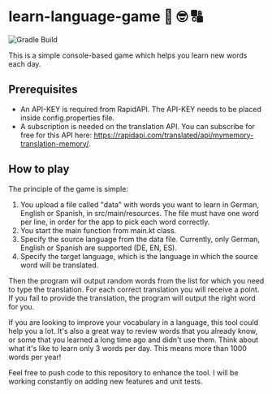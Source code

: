 # learn-language-game :open_book: :nerd_face: :capital_abcd:

![Gradle Build](https://github.com/LaurentiuGabriel/learn-language-game/actions/workflows/gradle.yml/badge.svg)

This is a simple console-based game which helps you learn new words each day. 

## Prerequisites

* An API-KEY is required from RapidAPI. The API-KEY needs to be placed inside config.properties file. 
* A subscription is needed on the translation API. You can subscribe for free for this API here: https://rapidapi.com/translated/api/mymemory-translation-memory/.

## How to play

The principle of the game is simple:

1. You upload a file called "data" with words you want to learn in German, English or Spanish, in src/main/resources. The file must have one word per line, in order for the app to pick each word correctly.
2. You start the main function from main.kt class.
3. Specify the source language from the data file. Currently, only German, English or Spanish are supported (DE, EN, ES).
4. Specify the target language, which is the language in which the source word will be translated.

Then the program will output random words from the list for which you need to type the translation. For each correct translation you will receive a point. If you fail to provide the translation, the program will output the right word for you.

If you are looking to improve your vocabulary in a language, this tool could help you a lot. It's also a great way to review words that you already know, or some that you learned a long time ago and didn't use them. Think about what it's like to learn only 3 words per day. This means more than 1000 words per year! 

Feel free to push code to this repository to enhance the tool. I will be working constantly on adding new features and unit tests.
